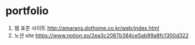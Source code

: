# portfolio 

1. 웹 표준 사이트
http://amarans.dothome.co.kr/web/index.html
2. 노션 site 
https://www.notion.so/2ea3c2087b384ce5ab99a8fc1300d322
